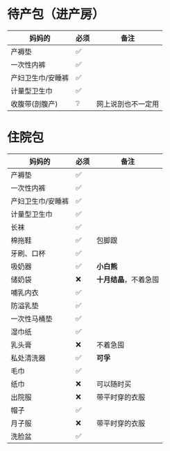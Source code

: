 # 待产包（进产房）

| 妈妈的            | 必须 | 备注               |
| ----------------- | ---- | ------------------ |
| 产褥垫            | ✅    |                    |
| 一次性内裤        | ✅    |                    |
| 产妇卫生巾/安睡裤 | ✅    |                    |
| 计量型卫生巾      | ✅    |                    |
| 收腹带(剖腹产)    | ❔    | 网上说剖也不一定用 |


# 住院包

| 妈妈的              | 必须 | 备注                   |
| ------------------- | ---- | ---------------------- |
| 产褥垫          | ✅    |  |
| 一次性内裤        | ✅    |                        |
| 产妇卫生巾/安睡裤 | ✅    |                        |
| 计量型卫生巾      | ✅    |                        |
| 长袜              | ✅    |                        |
| 棉拖鞋            | ✅    | 包脚跟                 |
| 牙刷、口杯        | ✅    |                        |
| 吸奶器            | ✅    | **小白熊**             |
| 储奶袋            | ❌    | **十月结晶**，不着急囤 |
| 哺乳内衣          | ✅    |                        |
| 防溢乳垫          | ✅    |                        |
| 一次性马桶垫      | ✅    |                        |
| 湿巾纸            | ✅    |                        |
| 乳头膏            | ❌    | 不着急囤               |
| 私处清洗器       | ✅    | **可孚**               |
| 毛巾              | ✅    |                        |
| 纸巾              | ❌    | 可以随时买             |
| 出院服           | ❌    | 带平时穿的衣服         |
| 帽子             | ✅    |                        |
| 月子服            | ❌    | 带平时穿的衣服         |
| 洗脸盆           | ✅    |                        |
